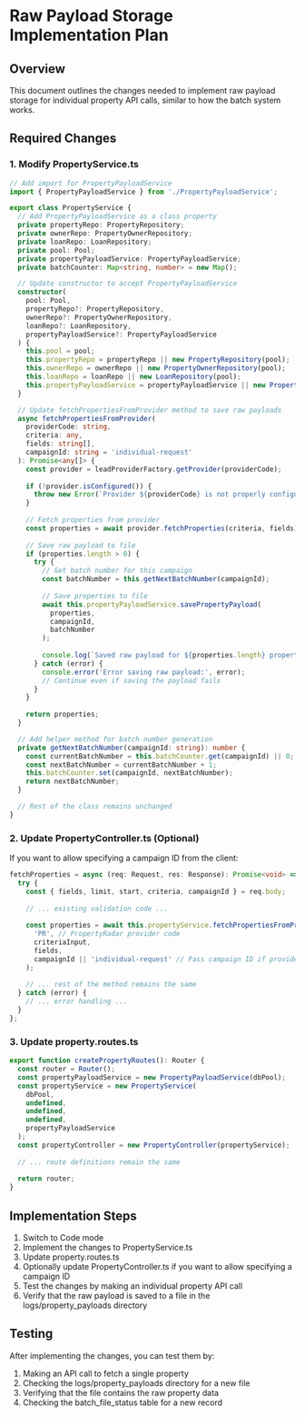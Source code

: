 # Raw Payload Storage Implementation Plan

## Overview

This document outlines the changes needed to implement raw payload storage for individual property API calls, similar to how the batch system works.

## Required Changes

### 1. Modify PropertyService.ts

```typescript
// Add import for PropertyPayloadService
import { PropertyPayloadService } from './PropertyPayloadService';

export class PropertyService {
  // Add PropertyPayloadService as a class property
  private propertyRepo: PropertyRepository;
  private ownerRepo: PropertyOwnerRepository;
  private loanRepo: LoanRepository;
  private pool: Pool;
  private propertyPayloadService: PropertyPayloadService;
  private batchCounter: Map<string, number> = new Map();

  // Update constructor to accept PropertyPayloadService
  constructor(
    pool: Pool,
    propertyRepo?: PropertyRepository,
    ownerRepo?: PropertyOwnerRepository,
    loanRepo?: LoanRepository,
    propertyPayloadService?: PropertyPayloadService
  ) {
    this.pool = pool;
    this.propertyRepo = propertyRepo || new PropertyRepository(pool);
    this.ownerRepo = ownerRepo || new PropertyOwnerRepository(pool);
    this.loanRepo = loanRepo || new LoanRepository(pool);
    this.propertyPayloadService = propertyPayloadService || new PropertyPayloadService(pool);
  }

  // Update fetchPropertiesFromProvider method to save raw payloads
  async fetchPropertiesFromProvider(
    providerCode: string,
    criteria: any,
    fields: string[],
    campaignId: string = 'individual-request'
  ): Promise<any[]> {
    const provider = leadProviderFactory.getProvider(providerCode);
    
    if (!provider.isConfigured()) {
      throw new Error(`Provider ${providerCode} is not properly configured.`);
    }
    
    // Fetch properties from provider
    const properties = await provider.fetchProperties(criteria, fields);
    
    // Save raw payload to file
    if (properties.length > 0) {
      try {
        // Get batch number for this campaign
        const batchNumber = this.getNextBatchNumber(campaignId);
        
        // Save properties to file
        await this.propertyPayloadService.savePropertyPayload(
          properties,
          campaignId,
          batchNumber
        );
        
        console.log(`Saved raw payload for ${properties.length} properties from individual request`);
      } catch (error) {
        console.error('Error saving raw payload:', error);
        // Continue even if saving the payload fails
      }
    }
    
    return properties;
  }

  // Add helper method for batch number generation
  private getNextBatchNumber(campaignId: string): number {
    const currentBatchNumber = this.batchCounter.get(campaignId) || 0;
    const nextBatchNumber = currentBatchNumber + 1;
    this.batchCounter.set(campaignId, nextBatchNumber);
    return nextBatchNumber;
  }

  // Rest of the class remains unchanged
}
```

### 2. Update PropertyController.ts (Optional)

If you want to allow specifying a campaign ID from the client:

```typescript
fetchProperties = async (req: Request, res: Response): Promise<void> => {
  try {
    const { fields, limit, start, criteria, campaignId } = req.body;
    
    // ... existing validation code ...
    
    const properties = await this.propertyService.fetchPropertiesFromProvider(
      'PR', // PropertyRadar provider code
      criteriaInput,
      fields,
      campaignId || 'individual-request' // Pass campaign ID if provided
    );
    
    // ... rest of the method remains the same
  } catch (error) {
    // ... error handling ...
  }
};
```

### 3. Update property.routes.ts

```typescript
export function createPropertyRoutes(): Router {
  const router = Router();
  const propertyPayloadService = new PropertyPayloadService(dbPool);
  const propertyService = new PropertyService(
    dbPool, 
    undefined, 
    undefined, 
    undefined, 
    propertyPayloadService
  );
  const propertyController = new PropertyController(propertyService);
  
  // ... route definitions remain the same
  
  return router;
}
```

## Implementation Steps

1. Switch to Code mode
2. Implement the changes to PropertyService.ts
3. Update property.routes.ts
4. Optionally update PropertyController.ts if you want to allow specifying a campaign ID
5. Test the changes by making an individual property API call
6. Verify that the raw payload is saved to a file in the logs/property_payloads directory

## Testing

After implementing the changes, you can test them by:

1. Making an API call to fetch a single property
2. Checking the logs/property_payloads directory for a new file
3. Verifying that the file contains the raw property data
4. Checking the batch_file_status table for a new record